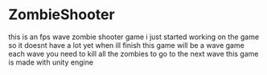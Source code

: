 # ZombieShooter
this is an fps wave zombie shooter game i just started working on the game so it doesnt have a lot yet 
when ill finish this game will be a wave game each wave you need to kill all the zombies to go to the next wave 
this game is made with unity engine 
